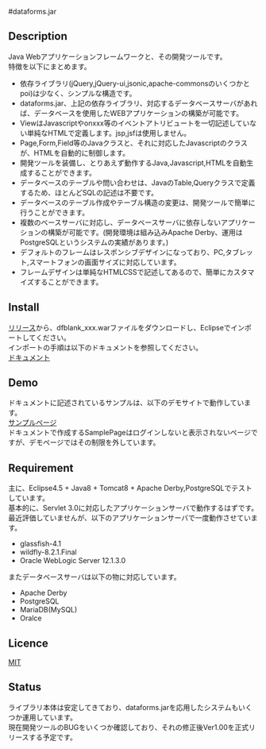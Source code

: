 #dataforms.jar

## Description
Java Webアプリケーションフレームワークと、その開発ツールです。  
特徴を以下にまとめます。  

* 依存ライブラリ(jQuery,jQuery-ui,jsonic,apache-commonsのいくつかとpoi)は少なく、シンプルな構造です。
* dataforms.jar、上記の依存ライブラリ、対応するデータベースサーバがあれば、データベースを使用したWEBアプリケーションの構築が可能です。
* ViewはJavascriptやonxxx等のイベントアトリビュートを一切記述していない単純なHTMLで定義します。jsp,jsfは使用しません。
* Page,Form,Field等のJavaクラスと、それに対応したJavascriptのクラスが、HTMLを自動的に制御します。
* 開発ツールを装備し、とりあえず動作するJava,Javascript,HTMLを自動生成することができます。
* データベースのテーブルや問い合わせは、JavaのTable,Queryクラスで定義するため、ほとんどSQLの記述は不要です。
* データベースのテーブル作成やテーブル構造の変更は、開発ツールで簡単に行うことができます。
* 複数のベースサーバに対応し、データベースサーバに依存しないアプリケーションの構築が可能です。(開発環境は組み込みApache Derby、運用はPostgreSQLというシステムの実績があります。)
* デフォルトのフレームはレスポンシブデザインになっており、PC,タブレット,スマートフォンの画面サイズに対応しています。
* フレームデザインは単純なHTMLCSSで記述してあるので、簡単にカスタマイズすることができます。

## Install
[リリース](https://github.com/takayanagi2087/dataforms/releases)から、dfblank_xxx.warファイルをダウンロードし、Eclipseでインポートしてください。  
インポートの手順は以下のドキュメントを参照してください。  
[ドキュメント](http://woontai.dip.jp/dfsample/dataforms/devtool/page/doc/DocFramePage.df)  


## Demo
ドキュメントに記述されているサンプルは、以下のデモサイトで動作しています。  
[サンプルページ](http://woontai.dip.jp/dfsample/sample/page/SamplePage.df)  
ドキュメントで作成するSamplePageはログインしないと表示されないページですが、デモページではその制限を外しています。  

## Requirement
主に、Eclipse4.5 + Java8 + Tomcat8 + Apache Derby,PostgreSQLでテストしています。  
基本的に、Servlet 3.0に対応したアプリケーションサーバで動作するはずです。  
最近評価していませんが、以下のアプリケーションサーバで一度動作させています。  

* glassfish-4.1  
* wildfly-8.2.1.Final  
* Oracle WebLogic Server 12.1.3.0  

またデータベースサーバは以下の物に対応しています。  

* Apache Derby
* PostgreSQL
* MariaDB(MySQL)
* Oralce

## Licence
[MIT](https://github.com/takayanagi2087/dataforms/blob/master/LICENSE)

## Status
ライブラリ本体は安定してきており、dataforms.jarを応用したシステムもいくつか運用しています。  
現在開発ツールのBUGをいくつか確認しており、それの修正後Ver1.00を正式リリースする予定です。  


